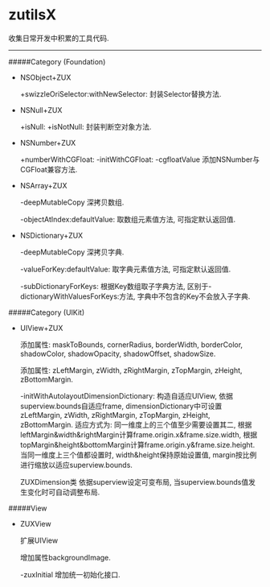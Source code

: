 # zutilsX

收集日常开发中积累的工具代码.

---
#####Category (Foundation)

- NSObject+ZUX

  +swizzleOriSelector:withNewSelector: 封装Selector替换方法.

- NSNull+ZUX

  +isNull:
  +isNotNull: 封装判断空对象方法.

- NSNumber+ZUX

  +numberWithCGFloat:
  -initWithCGFloat:
  -cgfloatValue 添加NSNumber与CGFloat兼容方法.

- NSArray+ZUX

  -deepMutableCopy 深拷贝数组.
  
  -objectAtIndex:defaultValue: 取数组元素值方法, 可指定默认返回值.

- NSDictionary+ZUX

  -deepMutableCopy 深拷贝字典.

  -valueForKey:defaultValue: 取字典元素值方法, 可指定默认返回值.

  -subDictionaryForKeys: 根据Key数组取子字典方法, 区别于-dictionaryWithValuesForKeys:方法, 字典中不包含的Key不会放入子字典.

#####Category (UIKit)

- UIView+ZUX

  添加属性: maskToBounds, cornerRadius, borderWidth, borderColor, shadowColor, shadowOpacity, shadowOffset, shadowSize.

  添加属性: zLeftMargin, zWidth, zRightMargin, zTopMargin, zHeight, zBottomMargin.

  -initWithAutolayoutDimensionDictionary:
  构造自适应UIView, 依据superview.bounds自适应frame, dimensionDictionary中可设置zLeftMargin, zWidth, zRightMargin, zTopMargin, zHeight, zBottomMargin. 适应方式为: 同一维度上的三个值至少需要设置其二, 根据leftMargin&width&rightMargin计算frame.origin.x&frame.size.width, 根据topMargin&height&bottomMargin计算frame.origin.y&frame.size.height. 当同一维度上三个值都设置时, width&height保持原始设置值, margin按比例进行缩放以适应superview.bounds.

  ZUXDimension类
  依据superview设定可变布局, 当superview.bounds值发生变化时可自动调整布局.

#####View

- ZUXView

  扩展UIView
  
  增加属性backgroundImage.
  
  -zuxInitial
  增加统一初始化接口.
